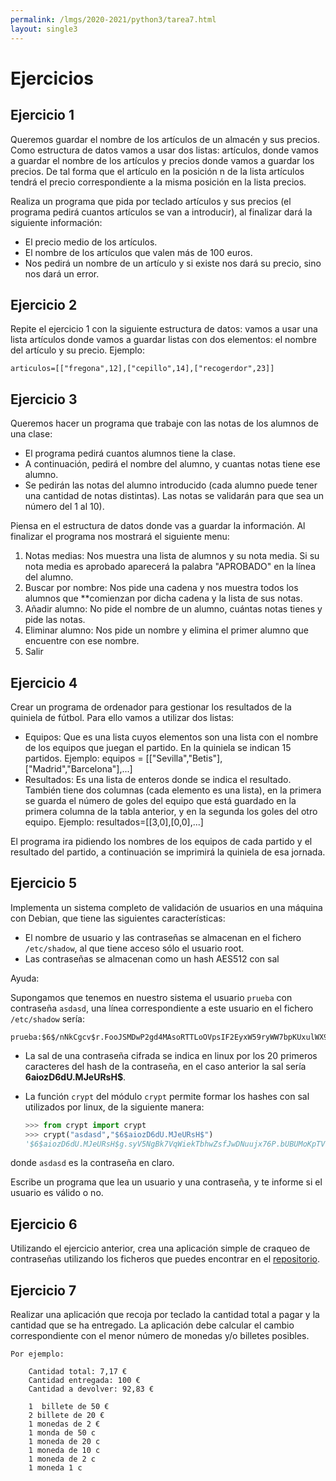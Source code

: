```yaml
---
permalink: /lmgs/2020-2021/python3/tarea7.html
layout: single3
---
```


# Ejercicios

## Ejercicio 1

Queremos guardar el nombre de los artículos de un almacén y sus precios. Como estructura de datos vamos a usar dos listas: artículos, donde vamos a guardar el nombre de los artículos y precios donde vamos a guardar los precios. De tal forma que el artículo en la posición n de la lista artículos tendrá el precio correspondiente a la misma posición en la lista precios.

Realiza un programa que pida por teclado artículos y sus precios (el programa pedirá cuantos artículos se van a introducir), al finalizar dará la siguiente información:

* El precio medio de los artículos.
* El nombre de los artículos que valen más de 100 euros.
* Nos pedirá un nombre de un artículo y si existe nos dará su precio, sino nos dará un error.

## Ejercicio 2

Repite el ejercicio 1 con la siguiente estructura de datos: vamos a usar una lista artículos donde vamos a guardar listas con dos elementos: el nombre del artículo y su precio. Ejemplo:

    articulos=[["fregona",12],["cepillo",14],["recogerdor",23]]


## Ejercicio 3

Queremos hacer un programa que trabaje con las notas de los alumnos de una clase:

* El programa pedirá cuantos alumnos tiene la clase.
* A continuación, pedirá el nombre del alumno, y cuantas notas tiene ese alumno.
* Se pedirán las notas del alumno introducido (cada alumno puede tener una cantidad de notas distintas). Las notas se validarán para que sea un número del 1 al 10).

Piensa en el estructura de datos donde vas a guardar la información.
Al finalizar el programa nos mostrará el siguiente menu:

1. Notas medias: Nos muestra una lista de alumnos y su nota media. Si su nota media es aprobado aparecerá la palabra "APROBADO" en la línea del alumno.
2. Buscar por nombre: Nos pide una cadena y nos muestra todos los alumnos que **comienzan por dicha cadena y la lista de sus notas.
3. Añadir alumno: No pide el nombre de un alumno, cuántas notas tienes y pide las notas.
4. Eliminar alumno: Nos pide un nombre y elimina el primer alumno que encuentre con ese nombre.
5. Salir

## Ejercicio 4

Crear un programa de ordenador para gestionar los resultados de la quiniela de fútbol. Para ello vamos a utilizar dos listas:

* Equipos: Que es una lista cuyos elementos son una lista con el nombre de los equipos que juegan el partido. En la quiniela se indican 15 partidos. Ejemplo: equipos = [["Sevilla","Betis"],["Madrid","Barcelona"],...]
* Resultados: Es una lista de enteros donde se indica el resultado. También tiene dos columnas (cada elemento es una lista), en la primera se guarda el número de goles del equipo que está guardado en la primera columna de la tabla anterior, y en la segunda los goles del otro equipo. Ejemplo: resultados=[[3,0],[0,0],...]

El programa ira pidiendo los nombres de los equipos de cada partido y el resultado del partido, a continuación se imprimirá la quiniela de esa jornada.

## Ejercicio 5

Implementa un sistema completo de validación de usuarios en una máquina con Debian, que tiene las siguientes características:

* El nombre de usuario y las contraseñas se almacenan en el fichero `/etc/shadow`, al que tiene acceso sólo el usuario root.
* Las contraseñas se almacenan como un hash AES512 con sal

Ayuda:

Supongamos que tenemos en nuestro sistema el usuario `prueba` con contraseña `asdasd`, una línea correspondiente a este usuario en el fichero `/etc/shadow` sería:

	prueba:$6$/nNkCgcv$r.FooJSMDwP2gd4MAsoRTTLoOVpsIF2EyxW59ryWW7bpKUxulWX9CpEWknaDBzHWYJ2q9gqxEyfQl93u7okPa.:15059:0:99999:7::::

* La sal de una contraseña cifrada se indica en linux por los 20 primeros caracteres del hash de la contraseña, en el caso anterior la sal sería **$6$aiozD6dU.MJeURsH$**.
* La función `crypt` del módulo `crypt` permite formar los hashes con sal utilizados por linux, de la siguiente manera:

    ```python
    >>> from crypt import crypt
	>>> crypt("asdasd","$6$aiozD6dU.MJeURsH$")
	'$6$aiozD6dU.MJeURsH$g.syV5NgBk7VqWiekTbhwZsfJwDNuujx76P.bUBUMoKpTVVCXAQ84JlQVdd85fPyIO5fYiJjd2DJObWNu.o/R0'

    ```

donde `asdasd` es la contraseña en claro.

Escribe un programa que lea un usuario y una contraseña, y te informe si el usuario es válido o no.

## Ejercicio 6

Utilizando el ejercicio anterior, crea una aplicación simple de craqueo de contraseñas utilizando los ficheros que puedes encontrar en el [repositorio](https://github.com/danielmiessler/SecLists/tree/master/Passwords).

## Ejercicio 7

Realizar una aplicación que recoja por teclado la cantidad total a pagar y la cantidad que se ha entregado. La aplicación debe calcular el cambio correspondiente con el menor número de monedas y/o billetes posibles.

	Por ejemplo:

		Cantidad total: 7,17 €
		Cantidad entregada: 100 €
		Cantidad a devolver: 92,83 €

		1  billete de 50 €
		2 billete de 20 €
		1 monedas de 2 €
		1 monda de 50 c
		1 moneda de 20 c
		1 moneda de 10 c
		1 moneda de 2 c
		1 moneda 1 c
